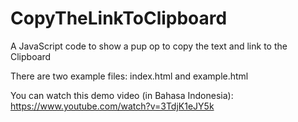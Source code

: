 # CopyTheLinkToClipboard
A JavaScript code to show a pup op to copy the text and link to the Clipboard

There are two example files: index.html and example.html

You can watch this demo video (in Bahasa Indonesia): https://www.youtube.com/watch?v=3TdjK1eJY5k
